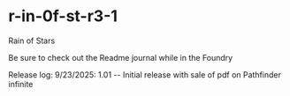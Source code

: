 # r-in-0f-st-r3-1
Rain of Stars

Be sure to check out the Readme journal while in the Foundry

Release log:
9/23/2025:  1.01 -- Initial release with sale of pdf on Pathfinder infinite
